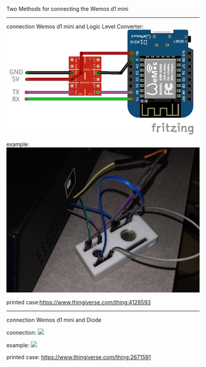 Two Methods for connecting the Wemos d1 mini
_______________________________________________

connection Wemos d1 mini and Logic Level Converter:
![](https://github.com/jayjojayson/ESP3D/blob/2.1/images/D1_mini/wemos-d1-mini_logic-level-converter.jpg)

example:
![](https://github.com/jayjojayson/ESP3D/blob/2.1/images/D1_mini/wemos-d1-mini_logic-level-converter-2.jpg)

printed case:https://www.thingiverse.com/thing:4128593

_______________________________________________

connection Wemos d1 mini and Diode

connection:
![](https://github.com/luc-github/ESP3D/blob/master/images/D1_mini/FB_IMG_1510306696875.jpg)

example:
![](https://github.com/luc-github/ESP3D/blob/master/images/D1_mini/20171111_215253.jpg)

printed case:
https://www.thingiverse.com/thing:2671591
